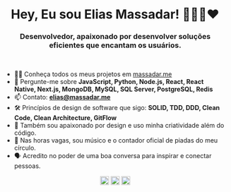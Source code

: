 <h1 align="center">Hey, Eu sou Elias Massadar! 👨🏻‍💻❤️</h1>
<h3 align="center">Desenvolvedor, apaixonado por desenvolver soluções eficientes que encantam os usuários.</h3>

<br/>

- 👨‍💻 Conheça todos os meus projetos em [massadar.me](https://massadar.me)
- 💬 Pergunte-me sobre **JavaScript, Python, Node.js, React, React Native, Next.js, MongoDB, MySQL, SQL Server, PostgreSQL, Redis**
- 📫 Contato: **elias@massadar.me**
- 🛠️ Princípios de design de software que sigo: **SOLID, TDD, DDD, Clean Code, Clean Architecture, GitFlow**
- 🎨 Também sou apaixonado por design e uso minha criatividade além do código.
- 🎸 Nas horas vagas, sou músico e o contador oficial de piadas do meu círculo.
- 🗣️ Acredito no poder de uma boa conversa para inspirar e conectar pessoas.



<p align="center">
    <a href="https://twitter.com/eliasmassadar" target="blank"><img align="center" src="https://cdn.jsdelivr.net/npm/simple-icons@3.0.1/icons/twitter.svg" alt="eliasmassadar" height="20" width="20" /></a>
    <a href="https://linkedin.com/in/eliasmassadar" target="blank"><img align="center" src="https://cdn.jsdelivr.net/npm/simple-icons@3.0.1/icons/linkedin.svg" alt="eliasmassadar" height="20" width="20" /></a>   
    <a href="https://instagram.com/eliasmassadar" target="blank"><img align="center" src="https://cdn.jsdelivr.net/npm/simple-icons@3.0.1/icons/instagram.svg" alt="eliasmassadar" height="20" width="20" /></a>
</p>
